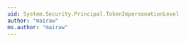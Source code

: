 ```yaml
---
uid: System.Security.Principal.TokenImpersonationLevel
author: "mairaw"
ms.author: "mairaw"
---
```

